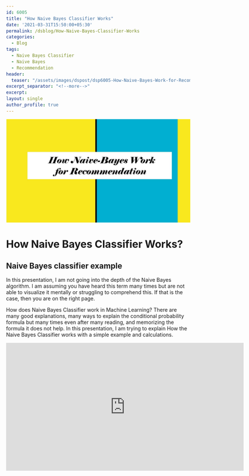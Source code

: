 ```yaml
---
id: 6005    
title: "How Naive Bayes Classifier Works"
date: '2021-03-31T15:50:00+05:30'
permalink: /dsblog/How-Naive-Bayes-Classifier-Works
categories:
  - Blog
tags:
  - Naive Bayes Classifier
  - Naive Bayes
  - Recommendation
header:
  teaser: "/assets/images/dspost/dsp6005-How-Naive-Bayes-Work-for-Recommendation.jpg"
excerpt_separator: "<!--more-->"
excerpt:
layout: single
author_profile: true
---
```


![Naive Bayes](/assets/images/dspost/dsp6005-How-Naive-Bayes-Work-for-Recommendation.jpg)

# How Naive Bayes Classifier Works?

## Naive Bayes classifier example

In this presentation, I am not going into the depth of the Naive Bayes algorithm. I am assuming you have heard this term many times but are not able to visualize it mentally or struggling to comprehend this. If that is the case, then you are on the right page.

How does Naive Bayes Classifier work in Machine Learning? There are many good explanations, many ways to explain the conditional probability formula but many times even after many reading, and memorizing the formula it does not help. In this presentation, I am trying to explain How the Naive Bayes Classifier works with a simple example and calculations.

<iframe src="https://docs.google.com/presentation/d/e/2PACX-1vRfH1Ccb_BQpI75hlkDzvUkEz9GZ-sotBNcem1kUZfPlANjvIcEhGqUsiVuloPjcjmrWk356gba3FIt/embed?start=false&loop=false&delayms=3000" frameborder="0" width="650" height="350" allowfullscreen="true" mozallowfullscreen="true" webkitallowfullscreen="true"></iframe>












